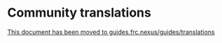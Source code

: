 # Community translations
[This document has been moved to guides.frc.nexus/guides/translations](https://guides.frc.nexus/guides/translations)
